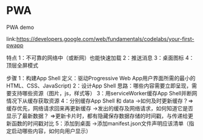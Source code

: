 # PWA
PWA demo

link:https://developers.google.com/web/fundamentals/codelabs/your-first-pwapp

特点
1：不可靠的网络中（或断网）也能快速加载
2：推送消息
3：桌面图标
4：顶层全屏模式

步骤
1：构建App Shell
    定义：驱动Progressive Web App用户界面所需的最小的HTML、CSS、JavaScript)
2：设计App Shell
    思路：哪些内容需要立即呈现，需要支持哪些资源（图片，js，样式等）
3：用serviceWorker缓存App Shell并断网情况下从缓存获取资源
4：分别缓存App Shell 和 data
->如何及时更新缓存？=>缓存优先，网络请求回来再更新缓存
->发出的缓存及网络请求，如何知道它是否显示了最新数据？ =>更新卡片时，都有隐藏保存数据存储的时间戳，与传递给更新函数的时间戳对比
5：添加到桌面
->添加manifest.json文件声明应该清单（指定启动哪些内容，如何向用户显示）